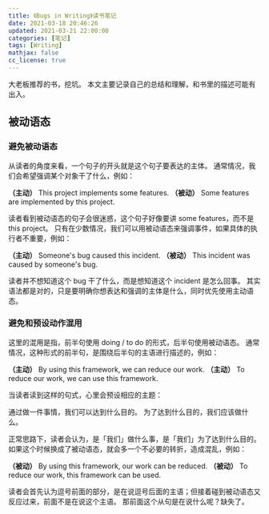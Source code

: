 ```yaml
---
title: 《Bugs in Writing》读书笔记
date: 2021-03-18 20:46:26
updated: 2021-03-21 22:00:00
categories: [笔记]
tags: [Writing]
mathjax: false
cc_license: true
---
```


大老板推荐的书，挖坑。
本文主要记录自己的总结和理解，和书里的描述可能有出入。

<!--more-->

## 被动语态

### 避免被动语态

从读者的角度来看，一个句子的开头就是这个句子要表达的主体。
通常情况，我们会希望强调某个对象干了什么，例如：

**（主动）** This project implements some features.
**（被动）** Some features are implemented by this project.

读者看到被动语态的句子会很迷惑，这个句子好像要讲 some features，而不是 this project。
只有在少数情况，我们可以用被动语态来强调事件，如果具体的执行者不重要，例如：

**（主动）** Someone's bug caused this incident.
**（被动）** This incident was caused by someone's bug.

读者并不想知道这个 bug 干了什么，而是想知道这个 incident 是怎么回事。
其实语法都是对的，只是要明确你想表达和强调的主体是什么，同时优先使用主动语态。

### 避免和预设动作混用

这里的混用是指，前半句使用 doing / to do 的形式，后半句使用被动语态。
通常情况，这种形式的前半句，是围绕后半句的主语进行描述的，例如：

**（主动）** By using this framework, we can reduce our work.
**（主动）** To reduce our work, we can use this framework.

当读者读到这样的句式，心里会预设相应的主题：

通过做一件事情，我们可以达到什么目的。
为了达到什么目的，我们应该做什么。

正常思路下，读者会认为，是「我们」做什么事，是「我们」为了达到什么目的。
如果这个时候换成了被动语态，就会多一个不必要的转折，造成混乱，例如：

**（被动）** By using this framework, our work can be reduced.
**（被动）** To reduce our work, this framework can be used.

读者会首先认为逗号前面的部分，是在说逗号后面的主语；但接着碰到被动语态又反应过来，前面不是在说这个主语。
那前面这个从句是在说什么呢？缺失了。
